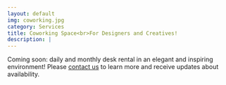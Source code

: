 ```yaml
---
layout: default
img: coworking.jpg
category: Services
title: Coworking Space<br>For Designers and Creatives!
description: |
---
```

  Coming soon: daily and monthly desk rental in an elegant and inspiring environment! Please <a href="#contact">contact us</a> to learn more and receive updates about availability.
